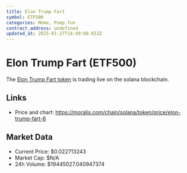 ```yaml
---
title: Elon Trump Fart
symbol: ETF500
categories: Meme, Pump.fun
contract_address: undefined
updated_at: 2025-01-27T14:49:08.653Z
---
```


# Elon Trump Fart (ETF500)
The [Elon Trump Fart token](https://moralis.com/chain/solana/token/price/elon-trump-fart-6) is trading live on the solana blockchain.

## Links
- Price and chart: https://moralis.com/chain/solana/token/price/elon-trump-fart-6

## Market Data
- Current Price: $0.022713243
- Market Cap: $N/A
- 24h Volume: $19445027.040947374
